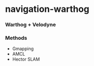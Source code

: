 # navigation-warthog
### Warthog + Velodyne 
#### 
### Methods 
  - Gmapping
  - AMCL
  - Hector SLAM
